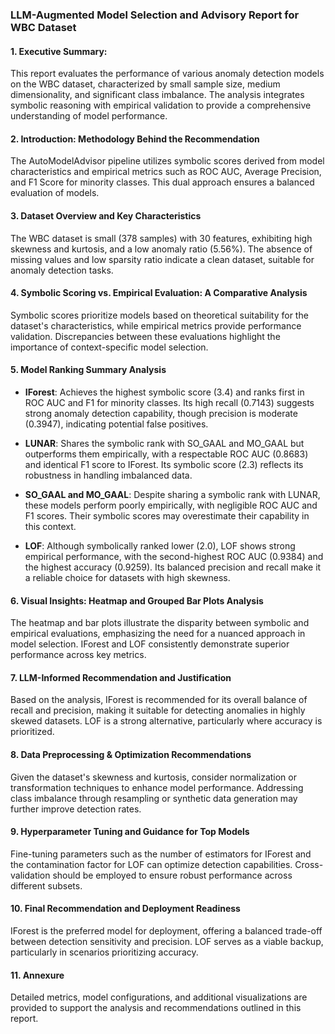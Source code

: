 ### LLM-Augmented Model Selection and Advisory Report for WBC Dataset

#### 1. Executive Summary:
This report evaluates the performance of various anomaly detection models on the WBC dataset, characterized by small sample size, medium dimensionality, and significant class imbalance. The analysis integrates symbolic reasoning with empirical validation to provide a comprehensive understanding of model performance.

#### 2. Introduction: Methodology Behind the Recommendation
The AutoModelAdvisor pipeline utilizes symbolic scores derived from model characteristics and empirical metrics such as ROC AUC, Average Precision, and F1 Score for minority classes. This dual approach ensures a balanced evaluation of models.

#### 3. Dataset Overview and Key Characteristics
The WBC dataset is small (378 samples) with 30 features, exhibiting high skewness and kurtosis, and a low anomaly ratio (5.56%). The absence of missing values and low sparsity ratio indicate a clean dataset, suitable for anomaly detection tasks.

#### 4. Symbolic Scoring vs. Empirical Evaluation: A Comparative Analysis
Symbolic scores prioritize models based on theoretical suitability for the dataset's characteristics, while empirical metrics provide performance validation. Discrepancies between these evaluations highlight the importance of context-specific model selection.

#### 5. Model Ranking Summary Analysis
- **IForest**: Achieves the highest symbolic score (3.4) and ranks first in ROC AUC and F1 for minority classes. Its high recall (0.7143) suggests strong anomaly detection capability, though precision is moderate (0.3947), indicating potential false positives.
  
- **LUNAR**: Shares the symbolic rank with SO_GAAL and MO_GAAL but outperforms them empirically, with a respectable ROC AUC (0.8683) and identical F1 score to IForest. Its symbolic score (2.3) reflects its robustness in handling imbalanced data.

- **SO_GAAL and MO_GAAL**: Despite sharing a symbolic rank with LUNAR, these models perform poorly empirically, with negligible ROC AUC and F1 scores. Their symbolic scores may overestimate their capability in this context.

- **LOF**: Although symbolically ranked lower (2.0), LOF shows strong empirical performance, with the second-highest ROC AUC (0.9384) and the highest accuracy (0.9259). Its balanced precision and recall make it a reliable choice for datasets with high skewness.

#### 6. Visual Insights: Heatmap and Grouped Bar Plots Analysis
The heatmap and bar plots illustrate the disparity between symbolic and empirical evaluations, emphasizing the need for a nuanced approach in model selection. IForest and LOF consistently demonstrate superior performance across key metrics.

#### 7. LLM-Informed Recommendation and Justification
Based on the analysis, IForest is recommended for its overall balance of recall and precision, making it suitable for detecting anomalies in highly skewed datasets. LOF is a strong alternative, particularly where accuracy is prioritized.

#### 8. Data Preprocessing & Optimization Recommendations
Given the dataset's skewness and kurtosis, consider normalization or transformation techniques to enhance model performance. Addressing class imbalance through resampling or synthetic data generation may further improve detection rates.

#### 9. Hyperparameter Tuning and Guidance for Top Models
Fine-tuning parameters such as the number of estimators for IForest and the contamination factor for LOF can optimize detection capabilities. Cross-validation should be employed to ensure robust performance across different subsets.

#### 10. Final Recommendation and Deployment Readiness
IForest is the preferred model for deployment, offering a balanced trade-off between detection sensitivity and precision. LOF serves as a viable backup, particularly in scenarios prioritizing accuracy.

#### 11. Annexure
Detailed metrics, model configurations, and additional visualizations are provided to support the analysis and recommendations outlined in this report.